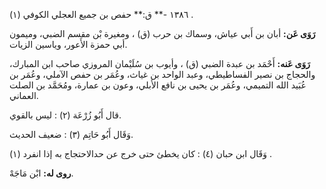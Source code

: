 ١٣٨٦ -** ق:** حفص بن جميع العجلي الكوفي (١) .

**رَوَى عَن:** أبان بن أَبي عياش، وسماك بن حرب (ق) ، ومغيرة بْن مقسم الضبي، وميمون أبي حمزة الأَعور، وياسين الزيات.

**رَوَى عَنه:** أَحْمَد بن عبدة الضبي (ق) ، وأيوب بن سُلَيْمان المروزي صاحب ابن المبارك، والحجاج بن نصير الفساطيطي، وعبد الواحد بن غياث، وعُمَر بن حفص الآملي، وعُمَر بن عُبَيد الله التميمي، وعُمَر بن يحيى بن نافع الأبلي، وعون بن عمارة، ومُحَمَّد بن الصلت العماني.

قال أَبُو زُرْعَة (٢) : ليس بالقوي.

وَقَال أَبُو حَاتِم (٣) : ضعيف الحديث.

وَقَال ابن حبان (٤) : كان يخطئ حتى خرج عن حدالاحتجاج به إذا انفرد (١) .

**روى له:** ابْن مَاجَهْ.